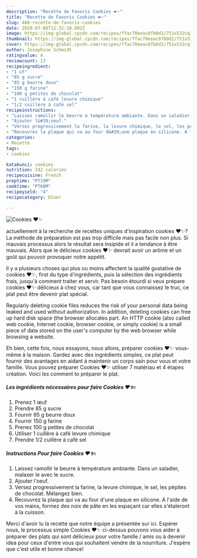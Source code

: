 ```yaml
---
description: "Recette de Favoris Cookies ❤✨"
title: "Recette de Favoris Cookies ❤✨"
slug: 460-recette-de-favoris-cookies
date: 2020-07-08T12:32:10.092Z
image: https://img-global.cpcdn.com/recipes/ffac70eeac8fb0d2/751x532cq70/cookies-❤✨-photo-principale-de-la-recette.jpg
thumbnail: https://img-global.cpcdn.com/recipes/ffac70eeac8fb0d2/751x532cq70/cookies-❤✨-photo-principale-de-la-recette.jpg
cover: https://img-global.cpcdn.com/recipes/ffac70eeac8fb0d2/751x532cq70/cookies-❤✨-photo-principale-de-la-recette.jpg
author: Josephine Schmidt
ratingvalue: 4
reviewcount: 13
recipeingredient:
- "1 uf"
- "85 g sucre"
- "85 g beurre doux"
- "150 g farine"
- "100 g petites de chocolat"
- "1 cuillère à café levure chimique"
- "1/2 cuillère à café sel"
recipeinstructions:
- "Laissez ramollir le beurre à température ambiante. Dans un saladier, malaxer le avec le sucre."
- "Ajouter l&#39;oeuf."
- "Versez progressivement la farine, la levure chimique, le sel, les pépites de chocolat. Mélangez bien."
- "Recouvrez la plaque qui va au four d&#39;une plaque en silicone. A l&#39;aide de vos mains, formez des noix de pâte en les espaçant car elles s&#39;étaleront à la cuisson."
categories:
- Recette
tags:
- cookies

katakunci: cookies 
nutrition: 242 calories
recipecuisine: French
preptime: "PT19M"
cooktime: "PT60M"
recipeyield: "4"
recipecategory: Dîner

---
```



![Cookies ❤✨](https://img-global.cpcdn.com/recipes/ffac70eeac8fb0d2/751x532cq70/cookies-❤✨-photo-principale-de-la-recette.jpg)

actuellement à la recherche de recettes uniques d'inspiration cookies ❤✨? La méthode de préparation est pas trop difficile mais pas facile non plus. Si mauvais processus alors le résultat sera insipide et il a tendance à être mauvais. Alors que le délicieux cookies ❤✨ devrait avoir un arôme et un goût qui pouvoir provoquer notre appétit.

Il y a plusieurs choses qui plus ou moins affectent la qualité gustative de cookies ❤✨, first du type d'ingrédients, puis la sélection des ingrédients frais, jusqu'à comment traiter et servir. Pas besoin étourdi si veux prépare cookies ❤✨ délicieux à chez vous, car tant que vous connaissez le truc, ce plat peut être devenir plat spécial.

Regularly deleting cookie files reduces the risk of your personal data being leaked and used without authorization. In addition, deleting cookies can free up hard disk space (the browser allocates part. An HTTP cookie (also called web cookie, Internet cookie, browser cookie, or simply cookie) is a small piece of data stored on the user&#39;s computer by the web browser while browsing a website.


Eh bien, cette fois, nous essayons, nous allons, préparer cookies ❤✨ vous-même à la maison. Gardez avec des ingrédients simples, ce plat peut fournir des avantages en aidant à maintenir un corps sain pour vous et votre famille. Vous pouvez préparer Cookies ❤✨ utiliser 7 matériau et 4 étapes création. Voici les comment to préparer le plat.

<!--inarticleads1-->

##### Les ingrédients nécessaires pour faire Cookies ❤✨:

1. Prenez 1 œuf
1. Prendre 85 g sucre
1. Fournir 85 g beurre doux
1. Fournir 150 g farine
1. Prenez 100 g petites de chocolat
1. Utiliser 1 cuillère à café levure chimique
1. Prendre 1/2 cuillère à café sel




<!--inarticleads2-->

##### Instructions Pour faire Cookies ❤✨:

1. Laissez ramollir le beurre à température ambiante. Dans un saladier, malaxer le avec le sucre.
1. Ajouter l&#39;oeuf.
1. Versez progressivement la farine, la levure chimique, le sel, les pépites de chocolat. Mélangez bien.
1. Recouvrez la plaque qui va au four d&#39;une plaque en silicone. A l&#39;aide de vos mains, formez des noix de pâte en les espaçant car elles s&#39;étaleront à la cuisson.





Merci d'avoir lu la recette que notre équipe a présentée sur ici. Espérer nous, le processus simple Cookies ❤✨ ci-dessus pouvons vous aider à préparer des plats qui sont délicieux pour votre famille / amis ou à devenir idea pour ceux d'entre vous qui souhaitent vendre de la nourriture. J'espère que c'est utile et bonne chance!
